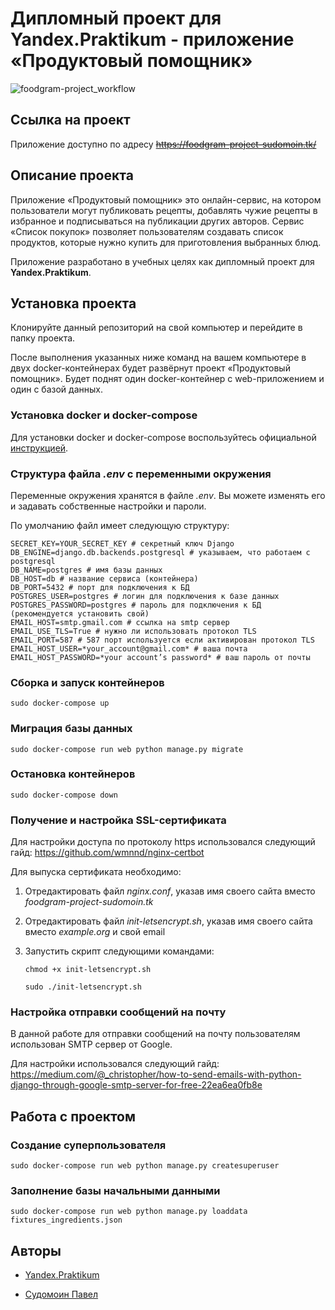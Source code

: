 # Дипломный проект для Yandex.Praktikum - приложение «Продуктовый помощник»

![foodgram-project_workflow](https://github.com/pavel-sudomoin/foodgram-project/workflows/foodgram-project_workflow/badge.svg)

## Ссылка на проект

Приложение доступно по адресу <s>https://foodgram-project-sudomoin.tk/</s>

## Описание проекта

Приложение «Продуктовый помощник» это онлайн-сервис, на котором пользователи могут публиковать рецепты, добавлять чужие рецепты в избранное и подписываться на публикации других авторов. Сервис «Список покупок» позволяет пользователям создавать список продуктов, которые нужно купить для приготовления выбранных блюд.

Приложение разработано в учебных целях как дипломный проект для **Yandex.Praktikum**.

## Установка проекта

Клонируйте данный репозиторий на свой компьютер и перейдите в папку проекта.

После выполнения указанных ниже команд на вашем компьютере в двух docker-контейнерах будет развёрнут проект «Продуктовый помощник». Будет поднят один docker-контейнер с web-приложением и один с базой данных.

### Установка docker и docker-compose

Для установки docker и docker-compose воспользуйтесь официальной [инструкцией](https://docs.docker.com/get-docker/).

### Структура файла *.env* с переменными окружения

Переменные окружения хранятся в файле *.env*. Вы можете изменять его и задавать собственные настройки и пароли.

По умолчанию файл имеет следующую структуру:

```
SECRET_KEY=YOUR_SECRET_KEY # секретный ключ Django
DB_ENGINE=django.db.backends.postgresql # указываем, что работаем с postgresql
DB_NAME=postgres # имя базы данных
DB_HOST=db # название сервиса (контейнера)
DB_PORT=5432 # порт для подключения к БД
POSTGRES_USER=postgres # логин для подключения к базе данных
POSTGRES_PASSWORD=postgres # пароль для подключения к БД (рекомендуется установить свой)
EMAIL_HOST=smtp.gmail.com # ссылка на smtp сервер
EMAIL_USE_TLS=True # нужно ли использовать протокол TLS
EMAIL_PORT=587 # 587 порт используется если активирован протокол TLS
EMAIL_HOST_USER=*your_account@gmail.com* # ваша почта
EMAIL_HOST_PASSWORD=*your account’s password* # ваш пароль от почты
```

### Сборка и запуск контейнеров

<pre><code>sudo docker-compose up</code></pre>

### Миграция базы данных

<pre><code>sudo docker-compose run web python manage.py migrate</code></pre>

### Остановка контейнеров

<pre><code>sudo docker-compose down</code></pre>

### Получение и настройка SSL-сертификата

Для настройки доступа по протоколу https использовался следующий гайд: https://github.com/wmnnd/nginx-certbot

Для выпуска сертификата необходимо:

1. Отредактировать файл *nginx.conf*, указав имя своего сайта вместо *foodgram-project-sudomoin.tk*

2. Отредактировать файл *init-letsencrypt.sh*, указав имя своего сайта вместо *example.org* и свой email

3. Запустить скрипт следующими командами:
   <pre><code>chmod +x init-letsencrypt.sh</code></pre>
   <pre><code>sudo ./init-letsencrypt.sh</code></pre>

### Настройка отправки сообщений на почту

В данной работе для отправки сообщений на почту пользователям использован SMTP сервер от Google.

Для настройки использовался следующий гайд: https://medium.com/@_christopher/how-to-send-emails-with-python-django-through-google-smtp-server-for-free-22ea6ea0fb8e

## Работа с проектом

### Создание суперпользователя

<pre><code>sudo docker-compose run web python manage.py createsuperuser</code></pre>

### Заполнение базы начальными данными

<pre><code>sudo docker-compose run web python manage.py loaddata fixtures_ingredients.json</code></pre>

## Авторы

* [Yandex.Praktikum](https://praktikum.yandex.ru/)

* [Судомоин Павел](https://github.com/pavel-sudomoin/)
